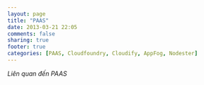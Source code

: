 ```yaml
---
layout: page
title: "PAAS"
date: 2013-03-21 22:05
comments: false
sharing: true
footer: true
categories: [PAAS, Cloudfoundry, Cloudify, AppFog, Nodester]
---
```


*Liên quan đến PAAS*